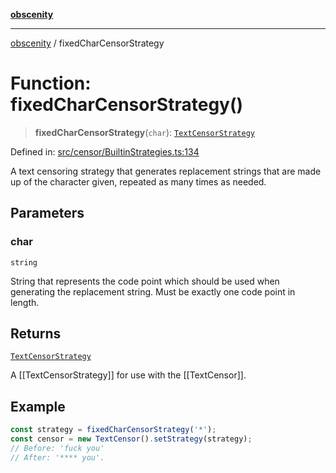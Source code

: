 [**obscenity**](../README.md)

***

[obscenity](../README.md) / fixedCharCensorStrategy

# Function: fixedCharCensorStrategy()

> **fixedCharCensorStrategy**(`char`): [`TextCensorStrategy`](../type-aliases/TextCensorStrategy.md)

Defined in: [src/censor/BuiltinStrategies.ts:134](https://github.com/jo3-l/obscenity/blob/a386fd116c14542130a643879987c21c9c8a4eb9/src/censor/BuiltinStrategies.ts#L134)

A text censoring strategy that generates replacement strings that are made up
of the character given, repeated as many times as needed.

## Parameters

### char

`string`

String that represents the code point which should be used when
generating the replacement string. Must be exactly one code point in length.

## Returns

[`TextCensorStrategy`](../type-aliases/TextCensorStrategy.md)

A [[TextCensorStrategy]] for use with the [[TextCensor]].

## Example

```typescript
const strategy = fixedCharCensorStrategy('*');
const censor = new TextCensor().setStrategy(strategy);
// Before: 'fuck you'
// After: '**** you'.
```
